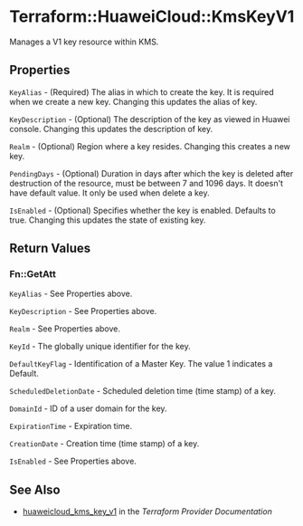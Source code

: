 # Terraform::HuaweiCloud::KmsKeyV1

Manages a V1 key resource within KMS.

## Properties

`KeyAlias` - (Required) The alias in which to create the key. It is required when
we create a new key. Changing this updates the alias of key.

`KeyDescription` - (Optional) The description of the key as viewed in Huawei console.
Changing this updates the description of key.

`Realm` - (Optional) Region where a key resides. Changing this creates a new key.

`PendingDays` - (Optional) Duration in days after which the key is deleted
after destruction of the resource, must be between 7 and 1096 days. It doesn't
have default value. It only be used when delete a key.

`IsEnabled` - (Optional) Specifies whether the key is enabled. Defaults to true.
Changing this updates the state of existing key.


## Return Values

### Fn::GetAtt

`KeyAlias` - See Properties above.

`KeyDescription` - See Properties above.

`Realm` - See Properties above.

`KeyId` - The globally unique identifier for the key.

`DefaultKeyFlag` - Identification of a Master Key. The value 1 indicates a Default.

`ScheduledDeletionDate` - Scheduled deletion time (time stamp) of a key.

`DomainId` - ID of a user domain for the key.

`ExpirationTime` - Expiration time.

`CreationDate` - Creation time (time stamp) of a key.

`IsEnabled` - See Properties above.

## See Also

* [huaweicloud_kms_key_v1](https://www.terraform.io/docs/providers/huaweicloud/r/kms_key_v1.html) in the _Terraform Provider Documentation_